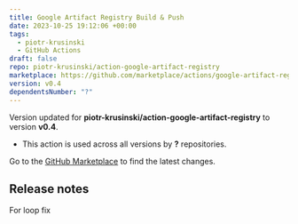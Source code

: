 ```yaml
---
title: Google Artifact Registry Build & Push
date: 2023-10-25 19:12:06 +00:00
tags:
  - piotr-krusinski
  - GitHub Actions
draft: false
repo: piotr-krusinski/action-google-artifact-registry
marketplace: https://github.com/marketplace/actions/google-artifact-registry-build-push
version: v0.4
dependentsNumber: "?"
---
```



Version updated for **piotr-krusinski/action-google-artifact-registry** to version **v0.4**.
- This action is used across all versions by **?** repositories.

Go to the [GitHub Marketplace](https://github.com/marketplace/actions/google-artifact-registry-build-push) to find the latest changes.

## Release notes

For loop fix
